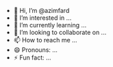 - 👋 Hi, I’m @azimfard
- 👀 I’m interested in ...
- 🌱 I’m currently learning ...
- 💞️ I’m looking to collaborate on ...
- 📫 How to reach me ...
- 😄 Pronouns: ...
- ⚡ Fun fact: ...

<!---
azimfard/azimfard is a ✨ special ✨ repository because its `README.md` (this file) appears on your GitHub profile.
You can click the Preview link to take a look at your changes.
--->
